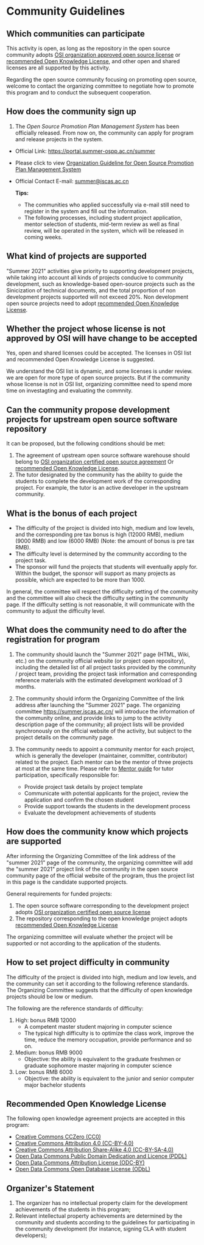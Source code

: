 # Community Guidelines

## Which communities can participate

This activity is open, as long as the repository in the open source community adopts [OSI organization approved open source license](https://opensource.org/licenses) or [recommended Open Knowledge License](#_10), and other open and shared licenses are all supported by this activity.

Regarding the open source community focusing on promoting open source, welcome to contact the organizing committee to negotiate how to promote this program and to conduct the subsequent cooperation.

## How does the community sign up

1. The *Open Source Promotion Plan Management System* has been officially released. From now on, the community can apply for program and release projects in the system.

  - Official Link: https://portal.summer-ospp.ac.cn/summer 
  - Please click to view  [Organization Guideline for Open Source Promotion Plan Management System](https://github.com/summer-ospp/help/blob/main/docs/assets/Organization%20Guideline%20for%20Open%20Source%20Promotion%20Plan%20Management%20System.pdf)
- Official Contact E-mail: summer@iscas.ac.cn 

   **Tips:**
  - The communities who applied successfully via e-mail still need to register in the system and fill out the information. 
  - The following processes, including student project application, mentor selection of students, mid-term review as well as final review, will be operated in the system, which will be released in coming weeks. 

## What kind of projects are supported

"Summer 2021" activities give priority to supporting development projects, while taking into account all kinds of projects conducive to community development, such as knowledge-based open-source projects such as the Sinicization of technical documents, and the total proportion of non development projects supported will not exceed 20%. Non development open source projects need to adopt [recommended Open Knowledge License](#_10).

## Whether the project whose license is not approved by OSI will have change to be accepted

Yes, open and shared licenses could be accepted. The licenses in OSI list and recommended Open Knowledge License is suggested.

We understand the OSI list is dynamic, and some licenses is under review. we are open for more type of open source projects. But if the community whose license is not in OSI list, organizing committee need to spend more time on investagting and evaluating the commnity.

## Can the community propose development projects for upstream open source software repository

It can be proposed, but the following conditions should be met:

1. The agreement of upstream open source software warehouse should belong to [OSI organization certified open source agreement](https://opensource.org/licenses) Or  [recommended Open Knowledge License](#_10).
2. The tutor designated by the community has the ability to guide the students to complete the development work of the corresponding project. For example, the tutor is an active developer in the upstream community.

## What is the bonus of each project

- The difficulty of the project is divided into high, medium and low levels, and the corresponding pre tax bonus is high (12000 RMB), medium (9000 RMB) and low (6000 RMB) (Note: the amount of bonus is pre tax RMB).
- The difficulty level is determined by the community according to the project task.
- The sponsor will fund the projects that students will eventually apply for. Within the budget, the sponsor will support as many projects as possible, which are expected to be more than 1000.

In general, the committee will respect the difficulty setting of the community and the committee will also check the difficulty setting in the community page. If the difficulty setting is not reasonable, it will communicate with the community to adjust the difficulty level.

## What does the community need to do after the registration for program

1. The community should launch the "Summer 2021" page (HTML, Wiki, etc.) on the community official website (or project open repository), including the detailed list of all project tasks provided by the community / project team, providing the project task information and corresponding reference materials with the estimated development workload of 3 months.

2. The community should inform the Organizing Committee of the link address after launching the "Summer 2021" page. The organizing committee <https://summer.iscas.ac.cn/> will introduce the information of the community online, and provide links to jump to the activity description page of the community; all project lists will be provided synchronously on the official website of the activity, but subject to the project details on the community page.

3. The community needs to appoint a community mentor for each project, which is generally the developer (maintainer, committer, contributor) related to the project. Each mentor can be the mentor of three projects at most at the same time. Please refer to [Mentor guide](mentor.md) for tutor participation, specifically responsible for:

    - Provide project task details by project template
    - Communicate with potential applicants for the project, review the application and confirm the chosen student
    - Provide support towards the students in the development process
    - Evaluate the development achievements of students

## How does the community know which projects are supported

After informing the Organizing Committee of the link address of the "summer 2021" page of the community, the organizing committee will add the "summer 2021" project link of the community in the open source community page of the official website of the program, thus the project list in this page is the candidate supported projects.

General requirements for funded projects:

1. The open source software corresponding to the development project adopts [OSI organization certified open source license](https://opensource.org/licenses)
2. The repository corresponding to the open knowledge project adopts [recommended Open Knowledge License](community.md#_10)

The organizing committee will evaluate whether the project will be supported or not according to the application of the students.

## How to set project difficulty in community

The difficulty of the project is divided into high, medium and low levels, and the community can set it according to the following reference standards. The Organizing Committee suggests that the difficulty of open knowledge projects should be low or medium.

The following are the reference standards of difficulty:

1. High: bonus RMB 12000
    - A competent master student majoring in computer science
    - The typical high difficulty is to optimize the class work, improve the time, reduce the memory occupation, provide performance and so on.
2. Medium: bonus RMB 9000
    - Objective: the ability is equivalent to the graduate freshmen or graduate sophomore master majoring in computer science
3. Low: bonus RMB 6000
    - Objective: the ability is equivalent to the junior and senior computer major bachelor students

## Recommended Open Knowledge License

The following open knowledge agreement projects are accepted in this program:

- [Creative Commons CCZero (CC0)](https://creativecommons.org/publicdomain/zero/1.0/)
- [Creative Commons Attribution 4.0 (CC-BY-4.0)](https://creativecommons.org/licenses/by/4.0/)
- [Creative Commons Attribution Share-Alike 4.0 (CC-BY-SA-4.0)](https://creativecommons.org/licenses/by-sa/4.0/)
- [Open Data Commons Public Domain Dedication and Licence (PDDL)](https://opendatacommons.org/licenses/pddl/)
- [Open Data Commons Attribution License (ODC-BY)](https://opendatacommons.org/licenses/by/)
- [Open Data Commons Open Database License (ODbL)](https://opendatacommons.org/licenses/odbl/1-0/)

## Organizer's Statement

1. The organizer has no intellectual property claim for the development achievements of the students in this program;
2. Relevant intellectual property achievements are determined by the community and students according to the guidelines for participating in the community development (for instance, signing CLA with student developers);
